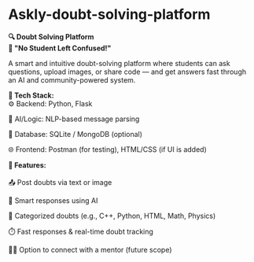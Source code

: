 ﻿# Askly-doubt-solving-platform


<b>🔍 Doubt Solving Platform</b> <br>
<b>🚀 "No Student Left Confused!"</b>

A smart and intuitive doubt-solving platform where students can ask questions, upload images, or share code — and get answers fast through an AI and community-powered system.

<b>🔧 Tech Stack:</b> <br>
⚙️ Backend: Python, Flask

🧠 AI/Logic: NLP-based message parsing

💾 Database: SQLite / MongoDB (optional)

🌐 Frontend: Postman (for testing), HTML/CSS (if UI is added)
<br>

<b>🎯 Features:</b><br><br>
📤 Post doubts via text or image

💬 Smart responses using AI

📂 Categorized doubts (e.g., C++, Python, HTML, Math, Physics)

⏱️ Fast responses & real-time doubt tracking

👨‍🏫 Option to connect with a mentor (future scope)
